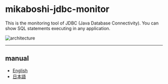 mikaboshi-jdbc-monitor
======================

This is the monitoring tool of JDBC (Java Database Connectivity). You can show SQL statements executing in any application.

![architecture](https://raw.github.com/cwan/mikaboshi-jdbc-monitor/master/images/architecture.png)

---

## manual

* [English](/cwan/mikaboshi-jdbc-monitor/wiki/manual_en)
* [日本語](/cwan/mikaboshi-jdbc-monitor/wiki/manual_ja)
